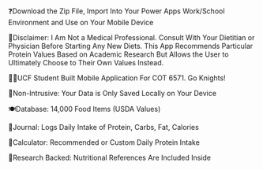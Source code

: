 ❓Download the Zip File, Import Into Your Power Apps Work/School Environment and Use on Your Mobile Device

🏥Disclaimer: I Am Not a Medical Professional. Consult With Your Dietitian or Physician Before Starting Any New Diets. This App Recommends Particular Protein Values Based on Academic Research But Allows the User to Ultimately Choose to Their Own Values Instead. 

🏇🏻UCF Student Built Mobile Application For COT 6571. Go Knights! 

💾Non-Intrusive: Your Data is Only Saved Locally on Your Device 

🍽️Database: 14,000 Food Items (USDA Values) 

📒Journal: Logs Daily Intake of Protein, Carbs, Fat, Calories 

🧮Calculator: Recommended or Custom Daily Protein Intake 

📄Research Backed: Nutritional References Are Included Inside 
